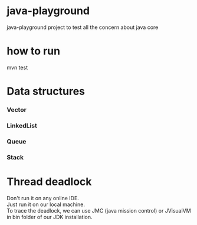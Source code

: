 # java-playground
java-playground project to test all the concern about java core
# how to run
mvn test

# Data structures
### Vector
### LinkedList
### Queue
### Stack

# Thread deadlock
Don't run it on any online IDE.  
Just run it on our local machine.  
To trace the deadlock, we can use JMC (java mission control) or JVisualVM in bin folder of our JDK installation.  

